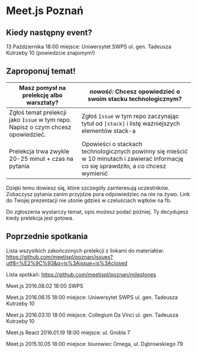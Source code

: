 # Meet.js Poznań

## Kiedy następny event?

13 Października 18:00
miejsce: Uniwersytet SWPS ul. gen. Tadeusza Kutrzeby 10
(powiedzcie znajomym!)

## Zaproponuj temat!

Masz pomysł na prelekcję albo warsztaty? | *nowość:*  Chcesz opowiedzieć o swoim stacku technologicznym?
 --- | ---
Zgłoś temat prelekcji jako `Issue` w tym repo. Napisz o czym chcesz opowiedzieć. |  Zgłoś `Issue` w tym repo zaczynając tytuł od `[stack]` i listę ważniejszych elementów stack-a
Prelekcja trwa zwykle 20-25 minut + czas na pytania| Opowieści o stackach technologicznych powinny się mieścić w 10 minutach i zawierać informację co się sprawdziło, a co chcesz wymienić


Dzięki temu dowiesz się, które szczegóły zainteresują uczestników.
Zobaczysz pytania zanim przyjdzie pora odpowiedziec na nie na żywo.
Link do Twojej prezentacji nie utonie gdzieś w czeluściach wątków na fb.

Do zgłoszenia wystarczy temat, opis możesz podać później. Ty decydujesz kiedy prelekcja jest gotowa.

## Poprzednie spotkania

Lista wszystkich zakończonych prelekcji z linkami do materiałów:
https://github.com/meetjspl/poznan/issues?utf8=%E2%9C%93&q=is%3Aissue+is%3Aclosed

Lista spotkań:
https://github.com/meetjspl/poznan/milestones

Meet.js
2016.08.02 18:00
SWPS

Meet.js
2016.06.15 18:00
miejsce: Uniwersytet SWPS ul. gen. Tadeusza Kutrzeby 10

Meet.js
2016.03.10 18:00
miejsce: Collegium Da Vinci ul. gen. Tadeusza Kutrzeby 10

Meet.js React
2016.01.19 18:00
miejsce: ul. Grobla 7 

Meet.js
2015.10.05 18:00
miejsce: biurowiec Omega, ul. Dąbrowskiego 79
